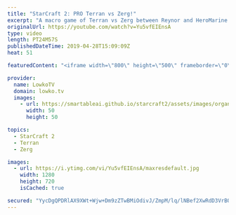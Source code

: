 ```yaml
---
title: "StarCraft 2: PRO Terran vs Zerg!"
excerpt: "A macro game of Terran vs Zerg between Reynor and HeroMarine. Subscribe for more videos: http://lowko.tv/youtube More StarCraft 2: https://youtu.be/RXG4YYnO5Qw  Check out Lowko merchandise: http://lowko.tv/merch Support me on Patreon: http://www.patreon.com/lowkotv Join the community on discord: http://lowko.tv/discord"
originalUrl: https://youtube.com/watch?v=Yu5vfEIEnsA
type: video
length: PT24M57S
publishedDateTime: 2019-04-28T15:09:09Z
heat: 51

featuredContent: "<iframe width=\"800\" height=\"500\" frameborder=\"0\" src=\"https://www.youtube.com/embed/Yu5vfEIEnsA\" allow=\"accelerometer; autoplay; encrypted-media; gyroscope; picture-in-picture\" allowfullscreen></iframe>"

provider:
  name: LowkoTV
  domain: lowko.tv
  images:
    - url: https://smartableai.github.io/starcraft2/assets/images/organizations/lowko.tv-50x50.jpg
      width: 50
      height: 50

topics:
  - StarCraft 2
  - Terran
  - Zerg

images:
  - url: https://i.ytimg.com/vi/Yu5vfEIEnsA/maxresdefault.jpg
    width: 1280
    height: 720
    isCached: true

secured: "YycDgQPDRlAX9XWt+Wjw+Dm9zZTwBMiOdivJ/ZmpM/lq/lNBef2XwRdD3VrBOaf71GfiMKS6l/6T3qZ0iF6/N8pr9Mar/w8R+WtNa9CqeU9MTQM0B+K2V7fVYjpsIr4mzy5utsO6yibCyYHOltevpTZi5xRztV7RJba70T14HlaZyaAkVk0vMxuoOp9HBcPke5JT/6waQ/suP89JOUS4v2DXvkMrTeLP2cdJI16AsEOjtPt6ewWl0eOyciWRmm6JGyttbskaOh4tjFuSi/nkrMTu/tky/Iejaj/3Nkyc7N4kmQBsUWKSB6Zw1CH72sAFMwHAaZxa3Q7OHhhwpayLBfaLKXZ4Mn875BNTZQ30uYhEDUHVjKNEO55DzpG0TkJFoEUzeemZbylywH0LL/c8EPKmD5Z+cj/1aniMBxevbWQ=;RBu96gjEuB8qmFjRyBTsSg=="
---
```


